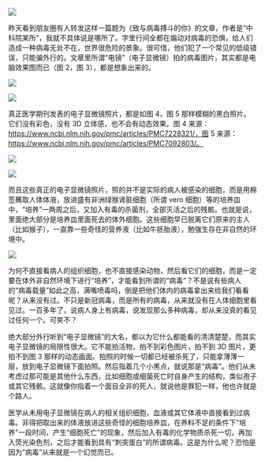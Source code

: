 <div class="captioned-image-container">

![](https://substackcdn.com/image/fetch/w_1456,c_limit,f_auto,q_auto:good,fl_progressive:steep/https%3A%2F%2Fbucketeer-e05bbc84-baa3-437e-9518-adb32be77984.s3.amazonaws.com%2Fpublic%2Fimages%2F43a23d4e-260c-4e4d-9e89-a31d054b4258_1280x873.jpeg)


昨天看到朋友圈有人转发这样一篇题为《致与病毒搏斗的你》的文章，作者是“中科院某所”，我就不具体说是哪所了。字里行间全都在煽动对病毒的恐惧，给人们造成一种病毒无处不在，世界很危险的景象。很可惜，他们犯了一个常见的低级错误，只能骗外行的。文章里所谓“电镜”（电子显微镜）拍的病毒图片，其实都是电脑效果图而已（图 2，图 3），都是想象出来的。

<div class="captioned-image-container">

![](https://substackcdn.com/image/fetch/w_1456,c_limit,f_auto,q_auto:good,fl_progressive:steep/https%3A%2F%2Fbucketeer-e05bbc84-baa3-437e-9518-adb32be77984.s3.amazonaws.com%2Fpublic%2Fimages%2F756db5ae-24c4-47f1-9851-26006faf2cd5_1492x1376.jpeg)


<div class="captioned-image-container">

![](https://substackcdn.com/image/fetch/w_1456,c_limit,f_auto,q_auto:good,fl_progressive:steep/https%3A%2F%2Fbucketeer-e05bbc84-baa3-437e-9518-adb32be77984.s3.amazonaws.com%2Fpublic%2Fimages%2F4493d87d-927d-4baa-a77c-9a8055adb6d3_1446x1487.jpeg)


真正医学期刊发表的电子显微镜照片，都是如图 4，图 5 那样模糊的黑白照片。它们没有彩色，没有 3D 立体感，也不会有动态效果。图 4 来源：https://www.ncbi.nlm.nih.gov/pmc/articles/PMC7228321/，图 5 来源：https://www.ncbi.nlm.nih.gov/pmc/articles/PMC7092803/。

<div class="captioned-image-container">

![](https://substackcdn.com/image/fetch/w_1456,c_limit,f_auto,q_auto:good,fl_progressive:steep/https%3A%2F%2Fbucketeer-e05bbc84-baa3-437e-9518-adb32be77984.s3.amazonaws.com%2Fpublic%2Fimages%2F8d6a3f58-d32d-4b5e-8241-6a21c670bb9a_1637x1363.jpeg)


<div class="captioned-image-container">

![](https://substackcdn.com/image/fetch/w_1456,c_limit,f_auto,q_auto:good,fl_progressive:steep/https%3A%2F%2Fbucketeer-e05bbc84-baa3-437e-9518-adb32be77984.s3.amazonaws.com%2Fpublic%2Fimages%2Fd90923cc-900b-4de8-addb-11893bee16a5_1479x1236.jpeg)


而且这些真正的电子显微镜照片，照的并不是实际的病人被感染的细胞，而是用棉签蘸取人体体液，放进盛有非洲绿猴肾脏细胞（所谓 vero 细胞）等的培养皿中，“培养”一两周之后，又加入有毒的杀菌剂，全部灭活之后的残骸。也就是说，里面绝大部分是培养皿里面死去的体外细胞。这些细胞早已脱离它们原来的主人（比如猴子），一直靠一些奇怪的营养液（比如牛胚胎液），勉强生存在非自然的环境中。

<div class="captioned-image-container">

![](https://substackcdn.com/image/fetch/w_1456,c_limit,f_auto,q_auto:good,fl_progressive:steep/https%3A%2F%2Fbucketeer-e05bbc84-baa3-437e-9518-adb32be77984.s3.amazonaws.com%2Fpublic%2Fimages%2F87e34765-3974-4208-b75b-53bd992b1ec4_320x211.jpeg)


为何不直接看病人的组织细胞，也不直接感染动物，然后看它们的细胞，而是一定要在体外非自然环境下进行“培养”，才能看到所谓的“病毒”？不是说有些病人的“病毒载量”如此之高，满嘴喷毒吗，倒是把他们体内的病毒拿出来给我们看看呢？从来没有过。不只是新冠病毒，而是所有的病毒，从来就没有在人体细胞里看见过。一百多年了，说病人身上有病毒，说发现那么多种病毒，却从来没真的看见过任何一个。可笑不？

绝大部分外行听到“电子显微镜”的大名，都以为它什么都能看的清清楚楚，而其实电子显微镜的局限性很大。它不能拍活物，拍不到彩色图片，拍不到 3D 图片，更拍不到图 3 那样的动态画面。拍照的时候一切都已经被杀死了，只能拿薄薄一层，放到电子显微镜下面拍照。然后指着几个小黑点，就说那是“病毒”。他们从未考虑过那可能是其他什么东西，比如细胞或细菌死亡时自身产生的结构，类似孢子或其它残骸。这就像你指着一个面目全非的死人，就说他是罪犯一样，他也许就是个路人。

医学从未用电子显微镜在病人的相关组织细胞，血液或其它体液中直接看到过病毒。非得把取出来的体液放进这些奇怪的细胞培养皿，在养料不足的条件下“培养”一段时间，产生“细胞死亡”的现象，然后加入有毒的化学物质杀死一切，再加入荧光染色剂，之后才能看到具有“刺突蛋白”的所谓病毒。这是为什么呢？恐怕是因为“病毒”从来就是一个幻觉而已。
